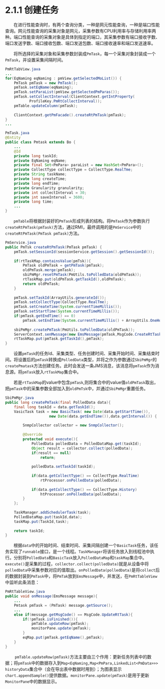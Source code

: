 # 2.1.1 创建任务

&#160; &#160; &#160; &#160;在进行性能查询时，有两个查询分类，一种是网元性能查询，一种是端口性能查询。网元性能查询的采集对象是网元，采集参数有CPU利用率与存储利用率两种。端口性能查询的采集对象是具体到指定的端口，其采集参数有端口接收字数、端口发送字数、端口接收包数、端口发送包数、端口接收速率和端口发送速率。

&#160; &#160; &#160; &#160;将所选择的采集对象和采集参数封装成`PmTask`，每一个采集对象封装成一个`PmTask`，并设置采集间隔时间。
```java
PmRtTabView.java
...
for(EqNaming eqNaming : pmView.getSelectedMoList()) {
    PmTask pmTask = new PmTask();
    pmTask.setEqName(eqNaming);
    pmTask.setParaList(pmView.getSelectedPmParas());
    pmTask.setCollectInterval(ClientContext.getIntProperty(
           ProfileKey.PmRtCollectInterval));
    pmTable.updateColumn(pmTask);
    
    ClientContext.getPmFacade().createRtPmTask(pmTask);
}
...

PmTask.java
@Entity
public class Pmtask extends Bo {
    ...
    @Id
    private long taskId;
    private EqNaming eqName;
    private final Set<PmPara> paraList = new HashSet<PmPara>();
    private CollectType collectType = CollectType.RealTme; 
    private String taskName;
    private long createTime;
    private long endTime;
    private Granularity granularity;
    private int collectInterval = 30;
    private int saveInterval = 3600;
    private long time;
    ...
}
```
&#160; &#160; &#160; &#160;`pmTable`将根据封装好的`PmTask`形成列表的结构。将`PmTask`作为参数执行`createRtPmTask(pmTask)`方法，通过RMI，最终调用的是`PmService`中的`createRtPmTask(PmTask pmTask)`方法。
```java
PmService.java
public PmTsk createRtPmTask(PmTask pmTask) {
    pmTask.setSessionId(sessionService.getSession().getSessionId());
    
    if(rtTaskMap.containsValue(pmTsk)){
        PmTask oldPmTask = getPmTask(pmTask);
        oldPmTask.merge(pmTask);
        sbiPmMgr.resetPmTask(PmUtils.toPolledData(oldPmTask));
        rtTaskMap.put(oldPmTask.getTaskId(),oldPmTask);
        return oldPmTask;
    }
    
    pmTask.setTaskId(ArrayUtils.generateId());
    pmTask.setCollectType(CollectType.RealTme);
    pmTask.setCreateTime(System.currentTimeMillis());
    pmTask.setStartTime(System.currentTimeMillis());
    if(pmTask.getEndTime() == 0)
        pmTask.setEndTime(System.currentTimeMillis() + ArrayUtils.OneHourMillis);
    
    sbiPmMgr.createPmTask(PmUtils.toPolledData(oldPmTask));
    ServerContext.senMwssage(new EmsMessage(pmTask,MsgCode.CreateRtTask));
    rtTaskMap.put(pmTask.getTaskId(),pmTask);
}
```
&#160; &#160; &#160; &#160;设置`pmTask`的任务Id、采集类型、任务创建时间、采集开始时间、采集结束时间。将设置后的`pmTask`转换成`PolledData`类型，并将之作为参数通过`SbiPmMgr`的`createPmatask`方法创建任务。此时会发送一条JMS消息，该消息将`pmTask`作为消息源。将`pmTask`放入`rtTaskMap`集合中。
   
&#160; &#160; &#160; &#160;若是`rtTaskMap`的value中包含`pmTask`,则将集合中的value值`oldPmTask`取出，把`pmTask`中的采集参数全部加入到`oldPmTsk`中，并通过`SbiPmMgr`重置任务。

```java
SbiPmMgr.java
public long createPmTask(final PolledData data){
    final long taskId = data.getTaskId();
    VasicTask task = new BasicTask( new Date(data.getStartTime()),
                    new Date(data.getEndTime()),data.getInterval()) {
        
        SnmpCollector collector = new SnmpCollector();
        
        @Override
        protected void execute(){
            PolledData polledData = PolledDataMap.get(taskId);
            Object result = collector.collect(polledData);
            if(result == null)
                return;
            
            polledData.setTaskId(taskId);
            
            if(data.getCollectType() == CollectType.RealTime)
                rtProcessor.onPolledData(polledData);
            
            if(data.getCollectType() == CollectType.History)
                htProcessor.onPolledData(polledData);
        }
    };
    
    TaskManager.addSchedulerTask(task);
    PolledDataMap.put(taskId,data);
    taskMap.put(TaskId,task);
    
    return taskId; 
}
```
&#160; &#160; &#160; &#160;根据`data`中的开始时间、结束时间、采集间隔创建一个`BasicTask`任务，该任务实现了`runnable`接口，是一个线程。`TaskManager`将该任务放入到线程池中执行。分别将`PolledData`和`BasicTask`放入`PolledDataMap`和`taskMap`集合中。`execute()`是采集的过程，`collector.collect(polledData)`就是从设备中将`polledData`中采集参数对应的值取出。`onPolledData(polledData)`是将`collect`后的数据封装到`PmTask`中，将`PmTak`放到`EmsMessage`中，并发送，在`PmRtTableView`中监听此条消息：
```java
PmRtTableView.java
public void onMessage(EmsMessage message){
    ...
    Pmtask pmTask = (PmTask) message.getSource();
    ...
    else if(message.getMsgCode() == MsgCode.UpdateRtTask){
        if(!pmTask.isFinished()){
            pmTable.updateRow(pmTask);
            monitorPane.update(pmTask);
        }
        eqMap.put(pmTask.getEqName(),pmTask);
    }
}
```
&#160; &#160; &#160; &#160; `pmTable.updateRow(pmTask)`方法主要由三个作用：更新任务列表中的数据；将`pmTask`中的数据存入到`Map<EqNaming,Map<PmPara,LinkedList<PmData>>> historyData`集合中（会在导出表中数据时用到）；为图表显示`chart.appendSample()`提供数据。`monitorPane.update(pmTask)`是用于更新`MonitorPane`中的数据显示。